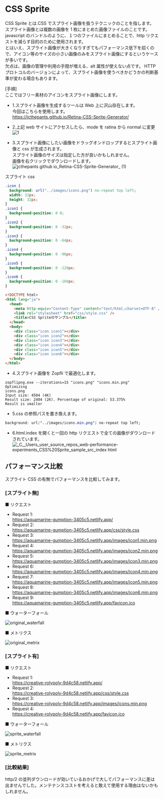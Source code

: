 # CSS Sprite

CSS Sprite とは.CSS でスプライト画像を扱うテクニックのことを指します。  
スプライト画像とは複数の画像を 1 枚にまとめた画像ファイルのことです。
javascript のバンドルのように、１つのファイルにまとめることで、http リクエストを減らす目的のために使用されます。  
とはいえ、スプライト画像が大きくなりすぎてもパフォーマンス低下を招くので、アイコン等のサイズの小さい画像のみをスプライト画像にするというケースが多いです。  
欠点は、画像の管理や利用の手間が増える、alt 属性が使えない点です。 HTTP プロトコルのバージョンによって、スプライト画像を使うべきかどうかの判断基準が変わる場合もあります。

[手順]  
ここではフリー素材のアイコンをスプライト画像にします。

- 1.スプライト画像を生成するツールは Web 上に沢山存在します。  
  今回はこちらを使用します。  
  https://jcthepants.github.io/Retina-CSS-Sprite-Generator/

* 2.上記 web サイトにアクセスしたら、mode を ratina から normal に変更  
  ![1](https://user-images.githubusercontent.com/49807271/195966784-8f5a41cb-dac7-4a6d-86e5-e9f8b47b7627.png)

* 3.スプライト画像にしたい画像をドラッグオンドロップするとスプライト画像と css が生成されます。  
  スプライト画像のサイズは指定した方が良いかもしれません。  
  画像を右クリックでダウンロードします。
  ![jcthepants github io_Retina-CSS-Sprite-Generator_ (1)](https://user-images.githubusercontent.com/49807271/195970001-2703dec3-3402-47ea-b66b-3990e7b24b9b.png)

スプライト css

```css
.icon {
  background: url("../images/icons.png") no-repeat top left;
  width: 32px;
  height: 32px;
}
.icon1 {
  background-position: 0 0;
}
.icon2 {
  background-position: 0 -32px;
}
.icon3 {
  background-position: 0 -64px;
}
.icon4 {
  background-position: 0 -96px;
}
.icon5 {
  background-position: 0 -128px;
}
.icon6 {
  background-position: 0 -160px;
}
```

```html
<!DOCTYPE html>
<html lang="ja">
  <head>
    <meta http-equiv="Content-Type" content="text/html;charset=UTF-8" />
    <link rel="stylesheet" href="css/style.css" />
    <title>CSS Spriteのサンプル</title>
  </head>
  <body>
    <div class="icon icon1"></div>
    <div class="icon icon2"></div>
    <div class="icon icon3"></div>
    <div class="icon icon4"></div>
    <div class="icon icon5"></div>
    <div class="icon icon6"></div>
  </body>
</html>
```

- 4.スプライト画像を Zopfli で最適化します。

```
zopflipng.exe --iterations=15 "icons.png" "icons.min.png"
Optimizing
icons.png
Input size: 4504 (4K)
Result size: 2404 (2K). Percentage of original: 53.375%
Result is smaller
```

- 5.css の参照パスを書き換えます。

```css
background: url("../images/icons.min.png") no-repeat top left;
```

- 6.html.index を開くと一回の http リクエストで全ての画像がダウンロードされています。  
  ![_C__Users_user_source_repos_web-performance-experiments_CSS%20Sprite_sample_src_index html](https://user-images.githubusercontent.com/49807271/195987853-5afdd0d3-9285-4438-8a8d-e0ae0ca11762.png)

## パフォーマンス比較

スプライト CSS の有無でパフォーマンスを比較してみます。

### [スプライト無]

■ リクエスト

- Request 1:  
  https://aquamarine-gumption-3405c5.netlify.app/
- Request 2:  
  https://aquamarine-gumption-3405c5.netlify.app/css/style.css
- Request 3:  
  https://aquamarine-gumption-3405c5.netlify.app/images/icon1.min.png
- Request 4:  
  https://aquamarine-gumption-3405c5.netlify.app/images/icon2.min.png
- Request 5:  
  https://aquamarine-gumption-3405c5.netlify.app/images/icon3.min.png
- Request 6:  
  https://aquamarine-gumption-3405c5.netlify.app/images/icon4.min.png
- Request 7:  
  https://aquamarine-gumption-3405c5.netlify.app/images/icon5.min.png
- Request 8:  
  https://aquamarine-gumption-3405c5.netlify.app/images/icon6.min.png
- Request 9:  
  https://aquamarine-gumption-3405c5.netlify.app/favicon.ico

■ ウォーターフォール

![original_waterfall](https://user-images.githubusercontent.com/49807271/196561653-ea407975-ddca-4a7a-a961-663161dd81ca.png)

■ メトリクス

![original_metrix](https://user-images.githubusercontent.com/49807271/196561650-618444ad-5ec0-4424-abe8-bb1ca069d873.png)

### [スプライト有]

■ リクエスト

- Request 1:  
  https://creative-rolypoly-9d4c58.netlify.app/
- Request 2:  
  https://creative-rolypoly-9d4c58.netlify.app/css/style.css
- Request 3:  
  https://creative-rolypoly-9d4c58.netlify.app/images/icons.min.png
- Request 4:  
  https://creative-rolypoly-9d4c58.netlify.app/favicon.ico

■ ウォーターフォール

![sprite_waterfall](https://user-images.githubusercontent.com/49807271/196561657-5d22d3a1-95fd-4fba-9a62-8e897d5660b2.png)

■ メトリクス

![sprite_metrix](https://user-images.githubusercontent.com/49807271/196561656-b8e860aa-7f26-4dd7-b0a5-5cfb4aa49877.png)

### [比較結果]

http/2 の並列ダウンロードが効いているおかげで大してパフォーマンスに差は出ませんでした。メンテナンスコストを考えると敢えて使用する理由はないかもしれません。
